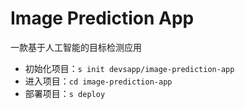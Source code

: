 # Image Prediction App

一款基于人工智能的目标检测应用

- 初始化项目：`s init devsapp/image-prediction-app`
- 进入项目：`cd image-prediction-app`
- 部署项目：`s deploy`
